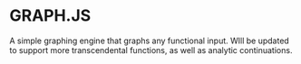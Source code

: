 # GRAPH.JS
A simple graphing engine that graphs any functional input. WIll be updated to support more transcendental functions, as well as analytic continuations.
